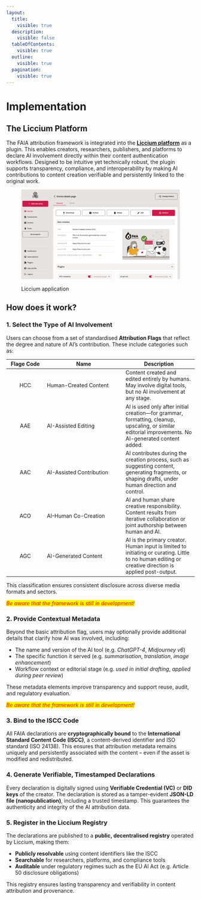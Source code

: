 ```yaml
---
layout:
  title:
    visible: true
  description:
    visible: false
  tableOfContents:
    visible: true
  outline:
    visible: true
  pagination:
    visible: true
---
```


# Implementation

## The Liccium Platform

The FAIA attribution framework is integrated into the [**Liccium platform**](https://liccium.com/) as a plugin. This enables creators, researchers, publishers, and platforms to declare AI involvement directly within their content authentication workflows. Designed to be intuitive yet technically robust, the plugin supports transparency, compliance, and interoperability by making AI contributions to content creation verifiable and persistently linked to the original work.

<figure><img src="../.gitbook/assets/Screen.png" alt=""><figcaption><p>Liccium application</p></figcaption></figure>

## How does it work?

### **1. Select the Type of AI Involvement**

Users can choose from a set of standardised **Attribution Flags** that reflect the degree and nature of AI’s contribution. These include categories such as:

<table><thead><tr><th width="87.62890625" align="center">Flage Code</th><th width="196.65625">Name</th><th>Description</th></tr></thead><tbody><tr><td align="center">HCC</td><td>Human-Created Content</td><td>Content created and edited entirely by humans. May involve digital tools, but no AI involvement at any stage.</td></tr><tr><td align="center">AAE</td><td>AI-Assisted Editing</td><td>AI is used only after initial creation—for grammar, formatting, cleanup, upscaling, or similar editorial improvements. No AI-generated content added.</td></tr><tr><td align="center">AAC</td><td>AI-Assisted Contribution</td><td>AI contributes during the creation process, such as suggesting content, generating fragments, or shaping drafts, under human direction and control.</td></tr><tr><td align="center">ACO</td><td>AI–Human Co-Creation</td><td>AI and human share creative responsibility. Content results from iterative collaboration or joint authorship between human and AI.</td></tr><tr><td align="center">AGC</td><td>AI-Generated Content</td><td>AI is the primary creator. Human input is limited to initiating or curating. Little to no human editing or creative direction is applied post-output.</td></tr></tbody></table>

This classification ensures consistent disclosure across diverse media formats and sectors.

_<mark style="color:red;">Be aware that the framework is still in development!</mark>_&#x20;

### **2. Provide Contextual Metadata**

Beyond the basic attribution flag, users may optionally provide additional details that clarify how AI was involved, including:

* The name and version of the AI tool (e.g. _ChatGPT-4_, _Midjourney v6_)
* The specific function it served (e.g. _summarisation_, _translation_, _image enhancement_)
* Workflow context or editorial stage (e.g. _used in initial drafting_, _applied during peer review_)

These metadata elements improve transparency and support reuse, audit, and regulatory evaluation.

_<mark style="color:red;">Be aware that the framework is still in development!</mark>_&#x20;

### **3. Bind to the ISCC Code**

All FAIA declarations are **cryptographically bound** to the **International Standard Content Code (ISCC)**, a content-derived identifier and ISO standard (ISO 24138). This ensures that attribution metadata remains uniquely and persistently associated with the content – even if the asset is modified and redistributed.

### **4. Generate Verifiable, Timestamped Declarations**

Every declaration is digitally signed using  **Verifiable Credential (VC)** or **DID keys** of the creator. The declaration is stored as a tamper-evident **JSON-LD file (nanopublication)**, including a trusted timestamp. This guarantees the authenticity and integrity of the AI attribution data.

### **5. Register in the Liccium Registry**

The declarations are published to a **public, decentralised registry** operated by Liccium, making them:

* **Publicly resolvable** using content identifiers like the ISCC
* **Searchable** for researchers, platforms, and compliance tools
* **Auditable** under regulatory regimes such as the EU AI Act (e.g. Article 50 disclosure obligations)

This registry ensures lasting transparency and verifiability in content attribution and provenance.
